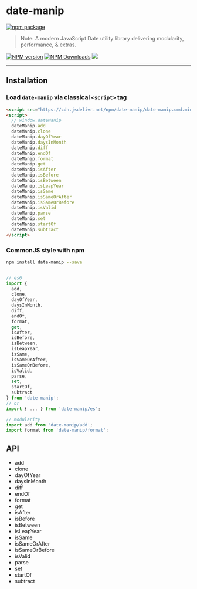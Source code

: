 # date-manip

[![npm package](https://nodei.co/npm/date-manip.png?downloads=true&downloadRank=true&stars=true)](https://www.npmjs.com/package/date-manip)

> Note:  A modern JavaScript Date utility library delivering modularity, performance, & extras.

[![NPM version](https://img.shields.io/npm/v/date-manip.svg?style=flat)](https://npmjs.org/package/date-manip)
[![NPM Downloads](https://img.shields.io/npm/dm/date-manip.svg?style=flat)](https://npmjs.org/package/date-manip)
[![](https://data.jsdelivr.com/v1/package/npm/date-manip/badge)](https://www.jsdelivr.com/package/npm/date-manip)

---

## Installation

### Load `date-manip` via classical `<script>` tag

```html
<script src="https://cdn.jsdelivr.net/npm/date-manip/date-manip.umd.min.js"></script>
<script>
  // window.dateManip
  dateManip.add
  dateManip.clone
  dateManip.dayOfYear
  dateManip.daysInMonth
  dateManip.diff
  dateManip.endOf
  dateManip.format
  dateManip.get
  dateManip.isAfter
  dateManip.isBefore
  dateManip.isBetween
  dateManip.isLeapYear
  dateManip.isSame
  dateManip.isSameOrAfter
  dateManip.isSameOrBefore
  dateManip.isValid
  dateManip.parse
  dateManip.set
  dateManip.startOf
  dateManip.subtract
</script>

```

### CommonJS style with npm

```bash
npm install date-manip --save
```

```javascript

// es6
import { 
  add, 
  clone, 
  dayOfYear, 
  daysInMonth, 
  diff, 
  endOf, 
  format, 
  get, 
  isAfter, 
  isBefore, 
  isBetween, 
  isLeapYear, 
  isSame, 
  isSameOrAfter, 
  isSameOrBefore, 
  isValid, 
  parse, 
  set, 
  startOf, 
  subtract 
} from 'date-manip';
// or
import { ... } from 'date-manip/es';

// modularity
import add from 'date-manip/add';
import format from 'date-manip/format';

```

## API

  - add
  - clone
  - dayOfYear
  - daysInMonth
  - diff
  - endOf
  - format
  - get
  - isAfter
  - isBefore
  - isBetween
  - isLeapYear
  - isSame
  - isSameOrAfter
  - isSameOrBefore
  - isValid
  - parse
  - set
  - startOf
  - subtract
